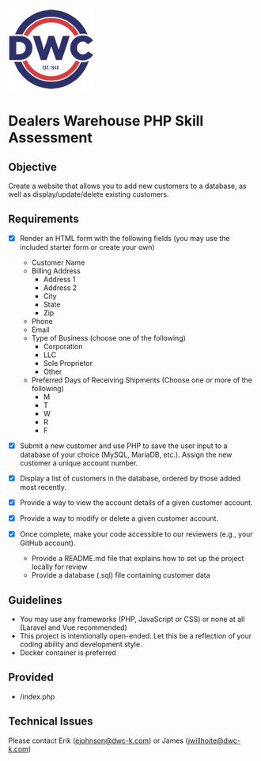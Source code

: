 ![Logo](/dwc_logo.png)

# Dealers Warehouse PHP Skill Assessment

## Objective
Create a website that allows you to add new customers to a database, as well as display/update/delete existing customers.

## Requirements
- [x] Render an HTML form with the following fields (you may use the included starter form or create your own)
	- Customer Name
	- Billing Address
		* Address 1
		* Address 2
		* City
		* State
		* Zip
	- Phone
	- Email
	- Type of Business (choose one of the following)
		* Corporation
		* LLC
		* Sole Proprietor
		* Other
	- Preferred Days of Receiving Shipments (Choose one *or* more of the following)
		* M
		* T
		* W
		* R
		* F

- [x] Submit a new customer and use PHP to save the user input to a database of your choice (MySQL, MariaDB, etc.). Assign the new customer a unique account number.

- [x] Display a list of customers in the database, ordered by those added most recently.

- [x] Provide a way to view the account details of a given customer account.

- [x] Provide a way to modify or delete a given customer account.

- [x] Once complete, make your code accessible to our reviewers (e.g., your GitHub account).
	- Provide a README.md file that explains how to set up the project locally for review
	- Provide a database (.sql) file containing customer data

## Guidelines
- You may use any frameworks (PHP, JavaScript or CSS) or none at all (Laravel and Vue recommended)
- This project is intentionally open-ended. Let this be a reflection of your coding ability and development style.
- Docker container is preferred

## Provided
- /index.php

## Technical Issues
Please contact Erik (ejohnson@dwc-k.com) or James (jwillhoite@dwc-k.com)
